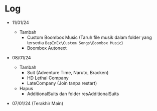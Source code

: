 # Log

* 11/01/24
   * Tambah
      * Custom Boombox Music (Taruh file musik dalam folder yang tersedia `BepInEx\Custom Songs\Boombox Music`)
      * Boombox Autonext

* 08/01/24
   * Tambah
      * Suit (Adventure Time, Naruto, Bracken)
      * HD Lethal Company
      * LateCompany (Join tanpa restart)
   * Hapus
      * AdditionalSuits dan folder resAdditionalSuits

* 07/01/24 (Terakhir Main)
